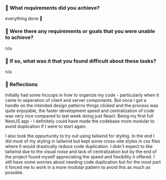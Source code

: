 ### 🎯 What requirements did you achieve?
 everything done 🙂

### 🎯 Were there any requirements or goals that you were unable to achieve?
n/a

### 🎯 If so, what was it that you found difficult about these tasks?
n/a

### 🏹 Reflections
Initially had some hiccups in how to organize my code - particularly when it came to seperation of client and server components. But once I got a handle on the intended design patterns things clicked and the process was quite enjoyable, the faster development speed and centralization of code was very nice compared to last week doing just React. Being my first full NextJS app - I definitely could have made the codebase more modular to avoid duplication if I were to start again.

I also took the oppurtunity to try out using tailwind for styling. In the end I did most of my styling in tailwind but kept some cross-site styles in css files where it would drastically reduce code duplication. I didn't expect to like tailwind due to the visual noise and lack of centralization but by the end of the project found myself appreciating the speed and flexibility it offered. I still have some worries about needing code duplication but for the most part it forced me to work in a more modular pattern to avoid this as much as possible.